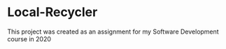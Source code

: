 # Local-Recycler
This project was created as an assignment for my Software Development course in 2020
